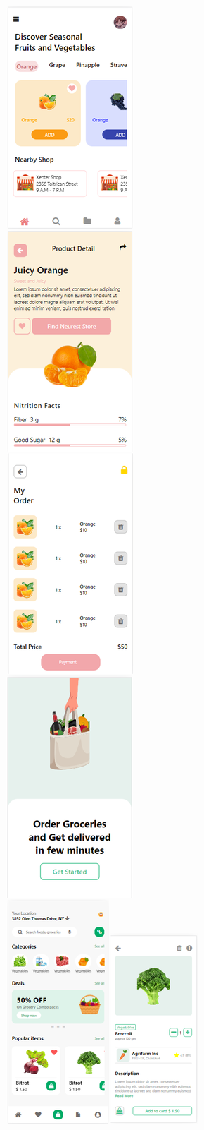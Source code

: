 ![Alt text](interface1.png) ![Alt text](interface2.png) ![Alt text](interface3.png) ![Alt text](interface4.png) ![Alt text](interface5.png) ![Alt text](interface6.png)